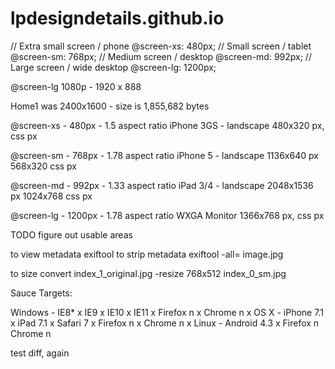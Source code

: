 lpdesigndetails.github.io
=========================



// Extra small screen / phone
@screen-xs:                  480px;
// Small screen / tablet
@screen-sm:                  768px;
// Medium screen / desktop
@screen-md:                  992px;
// Large screen / wide desktop
@screen-lg:                  1200px;



@screen-lg
1080p - 1920 x 888


Home1 was 2400x1600 - size is 1,855,682 bytes


@screen-xs - 480px - 1.5 aspect ratio
iPhone 3GS - landscape
480x320 px, css px

@screen-sm - 768px - 1.78 aspect ratio
iPhone 5 - landscape
1136x640 px
568x320 css px

@screen-md - 992px - 1.33 aspect ratio
iPad 3/4 - landscape
2048x1536 px
1024x768 css px

@screen-lg - 1200px - 1.78 aspect ratio
WXGA Monitor
1366x768 px, css px



TODO figure out usable areas


to view metadata
exiftool
to strip metadata
exiftool -all= image.jpg

to size
convert index_1_original.jpg -resize 768x512 index_0_sm.jpg



Sauce Targets:

Windows -   IE8* x
            IE9 x
            IE10 x
            IE11 x
            Firefox n x
            Chrome n x
OS X -      iPhone 7.1 x
            iPad 7.1 x
            Safari 7 x
            Firefox n x
            Chrome n x
Linux -     Android 4.3 x
            Firefox n
            Chrome n

test diff, again
